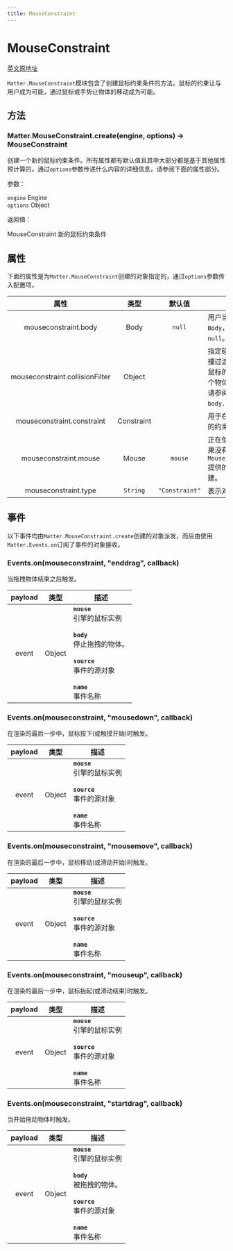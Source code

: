 ```yaml
---
title: MouseConstraint
---
```


# MouseConstraint

[英文原地址](https://brm.io/matter-js/docs/classes/MouseConstraint.html)

`Matter.MouseConstraint`模块包含了创建鼠标约束条件的方法。鼠标的约束让与用户成为可能，通过鼠标或手势让物体的移动成为可能。

## 方法

### Matter.MouseConstraint.create(engine, options) → MouseConstraint

创建一个新的鼠标约束条件。所有属性都有默认值且其中大部分都是基于其他属性预计算的。通过`options`参数传递什么内容的详细信息，请参阅下面的属性部分。

参数：

`engine` Engine  
`options` Object  

返回值：

MouseConstraint 新的鼠标约束条件


## 属性

下面的属性是为`Matter.MouseConstraint`创建的对象指定的，通过`options`参数传入配置项。

| 属性 | 类型 | 默认值 | 描述 |
|:---:|:---:|:---:|----|
| mouseconstraint.body | Body | `null` | 用户当前正在移动的`Body`，如果没有则为`null`。|
| mouseconstraint.collisionFilter | Object || 指定碰撞过滤器属性。碰撞过滤器允许用户定义该鼠标的约束条件可以对哪个物体起作用。更多信息请参阅`body.collisionFilter`。|
| mouseconstraint.constraint | Constraint || 用于在交互期间移动物体的约束条件对象。|
| mouseconstraint.mouse | Mouse | `mouse` | 正在使用的鼠标实例。如果没有随`MouseConstraint.create`提供的话，将会进行创建。|
| mouseconstraint.type | `String` | `"Constraint"` | 表示对象类型的字符串。|

## 事件

以下事件均由`Matter.MouseConstraint.create`创建的对象派发，而后由使用`Matter.Events.on`订阅了事件的对象接收。

### Events.on(mouseconstraint, "enddrag", callback)

当拖拽物体结束之后触发。

| payload | 类型 | 描述 |
|:---:|:---:|---|
| event | Object | **`mouse`**<br /> 引擎的鼠标实例 <br /><br /> **`body`**<br /> 停止拖拽的物体。<br /><br /> **`source`** <br /> 事件的源对象 <br /><br /> **`name`** <br /> 事件名称 |

### Events.on(mouseconstraint, "mousedown", callback)

在渲染的最后一步中，鼠标按下(或触摸开始)时触发。

| payload | 类型 | 描述 |
|:---:|:---:|---|
| event | Object | **`mouse`**<br /> 引擎的鼠标实例 <br /><br /> **`source`** <br /> 事件的源对象 <br /><br /> **`name`** <br /> 事件名称 |

### Events.on(mouseconstraint, "mousemove", callback)

在渲染的最后一步中，鼠标移动(或滑动开始)时触发。

| payload | 类型 | 描述 |
|:---:|:---:|---|
| event | Object | **`mouse`**<br /> 引擎的鼠标实例 <br /><br /> **`source`** <br /> 事件的源对象 <br /><br /> **`name`** <br /> 事件名称 |

### Events.on(mouseconstraint, "mouseup", callback)

在渲染的最后一步中，鼠标抬起(或滑动结束)时触发。

| payload | 类型 | 描述 |
|:---:|:---:|---|
| event | Object | **`mouse`**<br /> 引擎的鼠标实例 <br /><br /> **`source`** <br /> 事件的源对象 <br /><br /> **`name`** <br /> 事件名称 |

### Events.on(mouseconstraint, "startdrag", callback)

当开始拖动物体时触发。

| payload | 类型 | 描述 |
|:---:|:---:|---|
| event | Object | **`mouse`**<br /> 引擎的鼠标实例 <br /><br /> **`body`**<br /> 被拖拽的物体。<br /><br /> **`source`** <br /> 事件的源对象 <br /><br /> **`name`** <br /> 事件名称 |






